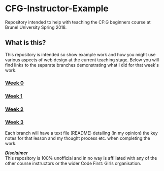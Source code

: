 # CFG-Instructor-Example
Repository intended to help with teaching the CF:G beginners course at Brunel University Spring 2018.

## What is this?
This repository is intended so show example work and how you might use various aspects of web design at the current teaching stage.
Below you will find links to the separate branches demonstrating what I did for that week's work.

### [Week 0](https://github.com/seumoose/CFG-Instructor-Example/tree/Week-0---Pre-Course-Preparation)

### [Week 1](https://github.com/seumoose/CFG-Instructor-Example/tree/Week-1---Getting-Started-and-HTML)

### [Week 2](https://github.com/seumoose/CFG-Instructor-Example/tree/Week-2---CSS)

### [Week 3](https://github.com/seumoose/CFG-Instructor-Example/tree/Week-3-UX)

Each branch will have a text file (README) detailing (in my opinion) the key notes for that lesson and my thought process etc. when completing the work.

**_Disclaimer_**  
This repository is 100% unofficial and in no way is affiliated with any of the other course instructors or the wider Code First: Girls organisation.
